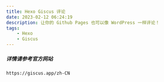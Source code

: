 ```yaml
---
title: Hexo Giscus 评论
date: 2023-02-12 06:24:19
description: 让你的 Github Pages 也可以像 WordPress 一样评论！
tags:
    - Hexo 
    - Giscus
---
```


##### 详情请参考官方网站

```url
https://giscus.app/zh-CN
```


<script src="https://giscus.app/client.js"
        data-repo="HCY-ASLEEP/HCY-ASLEEP.github.io"
        data-repo-id="R_kgDOISFjNg"
        data-category="Announcements"
        data-category-id="DIC_kwDOISFjNs4CUJyb"
        data-mapping="pathname"
        data-strict="0"
        data-reactions-enabled="1"
        data-emit-metadata="0"
        data-input-position="bottom"
        data-theme="light"
        data-lang="zh-CN"
        crossorigin="anonymous"
        async>
</script>
